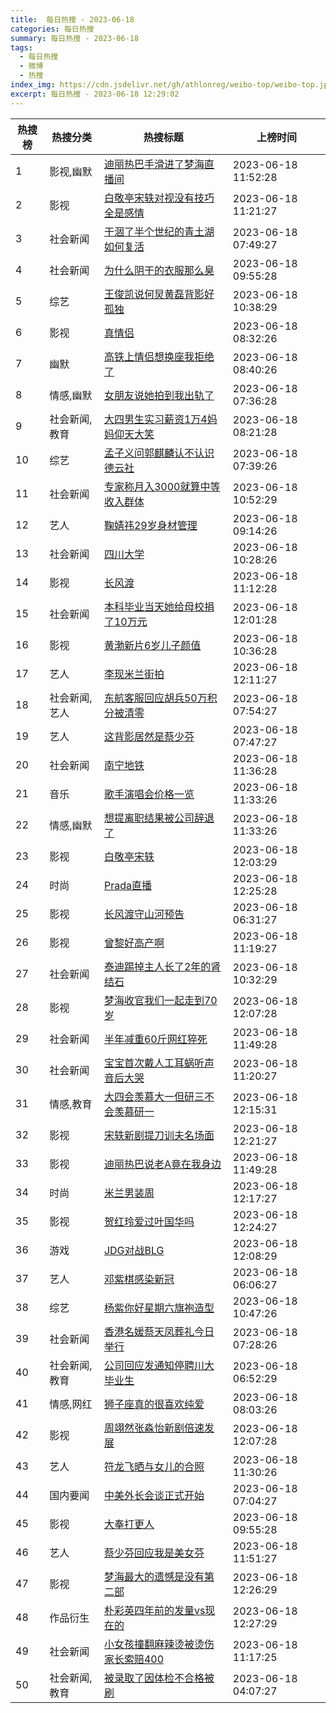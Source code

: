 ```yaml
---
title:  每日热搜 - 2023-06-18
categories: 每日热搜
summary: 每日热搜 - 2023-06-18
tags:
  - 每日热搜
  - 微博
  - 热搜
index_img: https://cdn.jsdelivr.net/gh/athlonreg/weibo-top/weibo-top.jpeg
excerpt: 每日热搜 - 2023-06-18 12:29:02
---
```


| 热搜榜 | 热搜分类 | 热搜标题 | 上榜时间 |
| --- | --- | --- | --- |
| 1 | 影视,幽默 | [迪丽热巴手滑进了梦海直播间](https://s.weibo.com/weibo%3Fq%3D%2523%E8%BF%AA%E4%B8%BD%E7%83%AD%E5%B7%B4%E6%89%8B%E6%BB%91%E8%BF%9B%E4%BA%86%E6%A2%A6%E6%B5%B7%E7%9B%B4%E6%92%AD%E9%97%B4%2523) | 2023-06-18 11:52:28 | 
| 2 | 影视 | [白敬亭宋轶对视没有技巧全是感情](https://s.weibo.com/weibo%3Fq%3D%2523%E7%99%BD%E6%95%AC%E4%BA%AD%E5%AE%8B%E8%BD%B6%E5%AF%B9%E8%A7%86%E6%B2%A1%E6%9C%89%E6%8A%80%E5%B7%A7%E5%85%A8%E6%98%AF%E6%84%9F%E6%83%85%2523) | 2023-06-18 11:21:27 | 
| 3 | 社会新闻 | [干涸了半个世纪的青土湖如何复活](https://s.weibo.com/weibo%3Fq%3D%2523%E5%B9%B2%E6%B6%B8%E4%BA%86%E5%8D%8A%E4%B8%AA%E4%B8%96%E7%BA%AA%E7%9A%84%E9%9D%92%E5%9C%9F%E6%B9%96%E5%A6%82%E4%BD%95%E5%A4%8D%E6%B4%BB%2523) | 2023-06-18 07:49:27 | 
| 4 | 社会新闻 | [为什么阴干的衣服那么臭](https://s.weibo.com/weibo%3Fq%3D%2523%E4%B8%BA%E4%BB%80%E4%B9%88%E9%98%B4%E5%B9%B2%E7%9A%84%E8%A1%A3%E6%9C%8D%E9%82%A3%E4%B9%88%E8%87%AD%2523) | 2023-06-18 09:55:28 | 
| 5 | 综艺 | [王俊凯说何炅黄磊背影好孤独](https://s.weibo.com/weibo%3Fq%3D%2523%E7%8E%8B%E4%BF%8A%E5%87%AF%E8%AF%B4%E4%BD%95%E7%82%85%E9%BB%84%E7%A3%8A%E8%83%8C%E5%BD%B1%E5%A5%BD%E5%AD%A4%E7%8B%AC%2523) | 2023-06-18 10:38:29 | 
| 6 | 影视 | [真情侣](https://s.weibo.com/weibo%3Fq%3D%2523%E7%9C%9F%E6%83%85%E4%BE%A3%2523) | 2023-06-18 08:32:26 | 
| 7 | 幽默 | [高铁上情侣想换座我拒绝了](https://s.weibo.com/weibo%3Fq%3D%2523%E9%AB%98%E9%93%81%E4%B8%8A%E6%83%85%E4%BE%A3%E6%83%B3%E6%8D%A2%E5%BA%A7%E6%88%91%E6%8B%92%E7%BB%9D%E4%BA%86%2523) | 2023-06-18 08:40:26 | 
| 8 | 情感,幽默 | [女朋友说她拍到我出轨了](https://s.weibo.com/weibo%3Fq%3D%2523%E5%A5%B3%E6%9C%8B%E5%8F%8B%E8%AF%B4%E5%A5%B9%E6%8B%8D%E5%88%B0%E6%88%91%E5%87%BA%E8%BD%A8%E4%BA%86%2523) | 2023-06-18 07:36:28 | 
| 9 | 社会新闻,教育 | [大四男生实习薪资1万4妈妈仰天大笑](https://s.weibo.com/weibo%3Fq%3D%2523%E5%A4%A7%E5%9B%9B%E7%94%B7%E7%94%9F%E5%AE%9E%E4%B9%A0%E8%96%AA%E8%B5%841%E4%B8%874%E5%A6%88%E5%A6%88%E4%BB%B0%E5%A4%A9%E5%A4%A7%E7%AC%91%2523) | 2023-06-18 08:21:28 | 
| 10 | 综艺 | [孟子义问郭麒麟认不认识德云社](https://s.weibo.com/weibo%3Fq%3D%2523%E5%AD%9F%E5%AD%90%E4%B9%89%E9%97%AE%E9%83%AD%E9%BA%92%E9%BA%9F%E8%AE%A4%E4%B8%8D%E8%AE%A4%E8%AF%86%E5%BE%B7%E4%BA%91%E7%A4%BE%2523) | 2023-06-18 07:39:26 | 
| 11 | 社会新闻 | [专家称月入3000就算中等收入群体](https://s.weibo.com/weibo%3Fq%3D%2523%E4%B8%93%E5%AE%B6%E7%A7%B0%E6%9C%88%E5%85%A53000%E5%B0%B1%E7%AE%97%E4%B8%AD%E7%AD%89%E6%94%B6%E5%85%A5%E7%BE%A4%E4%BD%93%2523) | 2023-06-18 10:52:29 | 
| 12 | 艺人 | [鞠婧祎29岁身材管理](https://s.weibo.com/weibo%3Fq%3D%2523%E9%9E%A0%E5%A9%A7%E7%A5%8E29%E5%B2%81%E8%BA%AB%E6%9D%90%E7%AE%A1%E7%90%86%2523) | 2023-06-18 09:14:26 | 
| 13 | 社会新闻 | [四川大学](https://s.weibo.com/weibo%3Fq%3D%2523%E5%9B%9B%E5%B7%9D%E5%A4%A7%E5%AD%A6%2523) | 2023-06-18 10:28:26 | 
| 14 | 影视 | [长风渡](https://s.weibo.com/weibo%3Fq%3D%2523%E9%95%BF%E9%A3%8E%E6%B8%A1%2523) | 2023-06-18 11:12:28 | 
| 15 | 社会新闻 | [本科毕业当天她给母校捐了10万元](https://s.weibo.com/weibo%3Fq%3D%2523%E6%9C%AC%E7%A7%91%E6%AF%95%E4%B8%9A%E5%BD%93%E5%A4%A9%E5%A5%B9%E7%BB%99%E6%AF%8D%E6%A0%A1%E6%8D%90%E4%BA%8610%E4%B8%87%E5%85%83%2523) | 2023-06-18 12:01:28 | 
| 16 | 影视 | [黄渤新片6岁儿子颜值](https://s.weibo.com/weibo%3Fq%3D%2523%E9%BB%84%E6%B8%A4%E6%96%B0%E7%89%876%E5%B2%81%E5%84%BF%E5%AD%90%E9%A2%9C%E5%80%BC%2523) | 2023-06-18 10:36:28 | 
| 17 | 艺人 | [李现米兰街拍](https://s.weibo.com/weibo%3Fq%3D%2523%E6%9D%8E%E7%8E%B0%E7%B1%B3%E5%85%B0%E8%A1%97%E6%8B%8D%2523) | 2023-06-18 12:11:27 | 
| 18 | 社会新闻,艺人 | [东航客服回应胡兵50万积分被清零](https://s.weibo.com/weibo%3Fq%3D%2523%E4%B8%9C%E8%88%AA%E5%AE%A2%E6%9C%8D%E5%9B%9E%E5%BA%94%E8%83%A1%E5%85%B550%E4%B8%87%E7%A7%AF%E5%88%86%E8%A2%AB%E6%B8%85%E9%9B%B6%2523) | 2023-06-18 07:54:27 | 
| 19 | 艺人 | [这背影居然是蔡少芬](https://s.weibo.com/weibo%3Fq%3D%2523%E8%BF%99%E8%83%8C%E5%BD%B1%E5%B1%85%E7%84%B6%E6%98%AF%E8%94%A1%E5%B0%91%E8%8A%AC%2523) | 2023-06-18 07:47:27 | 
| 20 | 社会新闻 | [南宁地铁](https://s.weibo.com/weibo%3Fq%3D%2523%E5%8D%97%E5%AE%81%E5%9C%B0%E9%93%81%2523) | 2023-06-18 11:36:28 | 
| 21 | 音乐 | [歌手演唱会价格一览](https://s.weibo.com/weibo%3Fq%3D%2523%E6%AD%8C%E6%89%8B%E6%BC%94%E5%94%B1%E4%BC%9A%E4%BB%B7%E6%A0%BC%E4%B8%80%E8%A7%88%2523) | 2023-06-18 11:33:26 | 
| 22 | 情感,幽默 | [想提离职结果被公司辞退了](https://s.weibo.com/weibo%3Fq%3D%2523%E6%83%B3%E6%8F%90%E7%A6%BB%E8%81%8C%E7%BB%93%E6%9E%9C%E8%A2%AB%E5%85%AC%E5%8F%B8%E8%BE%9E%E9%80%80%E4%BA%86%2523) | 2023-06-18 11:33:26 | 
| 23 | 影视 | [白敬亭宋轶](https://s.weibo.com/weibo%3Fq%3D%2523%E7%99%BD%E6%95%AC%E4%BA%AD%E5%AE%8B%E8%BD%B6%2523) | 2023-06-18 12:03:29 | 
| 24 | 时尚 | [Prada直播](https://s.weibo.com/weibo%3Fq%3D%2523Prada%E7%9B%B4%E6%92%AD%2523) | 2023-06-18 12:25:28 | 
| 25 | 影视 | [长风渡守山河预告](https://s.weibo.com/weibo%3Fq%3D%2523%E9%95%BF%E9%A3%8E%E6%B8%A1%E5%AE%88%E5%B1%B1%E6%B2%B3%E9%A2%84%E5%91%8A%2523) | 2023-06-18 06:31:27 | 
| 26 | 影视 | [曾黎好高产啊](https://s.weibo.com/weibo%3Fq%3D%2523%E6%9B%BE%E9%BB%8E%E5%A5%BD%E9%AB%98%E4%BA%A7%E5%95%8A%2523) | 2023-06-18 11:19:27 | 
| 27 | 社会新闻 | [泰迪踢掉主人长了2年的肾结石](https://s.weibo.com/weibo%3Fq%3D%2523%E6%B3%B0%E8%BF%AA%E8%B8%A2%E6%8E%89%E4%B8%BB%E4%BA%BA%E9%95%BF%E4%BA%862%E5%B9%B4%E7%9A%84%E8%82%BE%E7%BB%93%E7%9F%B3%2523) | 2023-06-18 10:32:29 | 
| 28 | 影视 | [梦海收官我们一起走到70岁](https://s.weibo.com/weibo%3Fq%3D%2523%E6%A2%A6%E6%B5%B7%E6%94%B6%E5%AE%98%E6%88%91%E4%BB%AC%E4%B8%80%E8%B5%B7%E8%B5%B0%E5%88%B070%E5%B2%81%2523) | 2023-06-18 12:07:28 | 
| 29 | 社会新闻 | [半年减重60斤网红猝死](https://s.weibo.com/weibo%3Fq%3D%2523%E5%8D%8A%E5%B9%B4%E5%87%8F%E9%87%8D60%E6%96%A4%E7%BD%91%E7%BA%A2%E7%8C%9D%E6%AD%BB%2523) | 2023-06-18 11:49:28 | 
| 30 | 社会新闻 | [宝宝首次戴人工耳蜗听声音后大哭](https://s.weibo.com/weibo%3Fq%3D%2523%E5%AE%9D%E5%AE%9D%E9%A6%96%E6%AC%A1%E6%88%B4%E4%BA%BA%E5%B7%A5%E8%80%B3%E8%9C%97%E5%90%AC%E5%A3%B0%E9%9F%B3%E5%90%8E%E5%A4%A7%E5%93%AD%2523) | 2023-06-18 11:20:27 | 
| 31 | 情感,教育 | [大四会羡慕大一但研三不会羡慕研一](https://s.weibo.com/weibo%3Fq%3D%2523%E5%A4%A7%E5%9B%9B%E4%BC%9A%E7%BE%A1%E6%85%95%E5%A4%A7%E4%B8%80%E4%BD%86%E7%A0%94%E4%B8%89%E4%B8%8D%E4%BC%9A%E7%BE%A1%E6%85%95%E7%A0%94%E4%B8%80%2523) | 2023-06-18 12:15:31 | 
| 32 | 影视 | [宋轶新剧提刀训夫名场面](https://s.weibo.com/weibo%3Fq%3D%2523%E5%AE%8B%E8%BD%B6%E6%96%B0%E5%89%A7%E6%8F%90%E5%88%80%E8%AE%AD%E5%A4%AB%E5%90%8D%E5%9C%BA%E9%9D%A2%2523) | 2023-06-18 12:21:27 | 
| 33 | 影视 | [迪丽热巴说老A竟在我身边](https://s.weibo.com/weibo%3Fq%3D%2523%E8%BF%AA%E4%B8%BD%E7%83%AD%E5%B7%B4%E8%AF%B4%E8%80%81A%E7%AB%9F%E5%9C%A8%E6%88%91%E8%BA%AB%E8%BE%B9%2523) | 2023-06-18 11:49:28 | 
| 34 | 时尚 | [米兰男装周](https://s.weibo.com/weibo%3Fq%3D%2523%E7%B1%B3%E5%85%B0%E7%94%B7%E8%A3%85%E5%91%A8%2523) | 2023-06-18 12:17:27 | 
| 35 | 影视 | [贺红玲爱过叶国华吗](https://s.weibo.com/weibo%3Fq%3D%2523%E8%B4%BA%E7%BA%A2%E7%8E%B2%E7%88%B1%E8%BF%87%E5%8F%B6%E5%9B%BD%E5%8D%8E%E5%90%97%2523) | 2023-06-18 12:24:27 | 
| 36 | 游戏 | [JDG对战BLG](https://s.weibo.com/weibo%3Fq%3D%2523JDG%E5%AF%B9%E6%88%98BLG%2523) | 2023-06-18 12:08:29 | 
| 37 | 艺人 | [邓紫棋感染新冠](https://s.weibo.com/weibo%3Fq%3D%2523%E9%82%93%E7%B4%AB%E6%A3%8B%E6%84%9F%E6%9F%93%E6%96%B0%E5%86%A0%2523) | 2023-06-18 06:06:27 | 
| 38 | 综艺 | [杨紫你好星期六旗袍造型](https://s.weibo.com/weibo%3Fq%3D%2523%E6%9D%A8%E7%B4%AB%E4%BD%A0%E5%A5%BD%E6%98%9F%E6%9C%9F%E5%85%AD%E6%97%97%E8%A2%8D%E9%80%A0%E5%9E%8B%2523) | 2023-06-18 10:47:26 | 
| 39 | 社会新闻 | [香港名媛蔡天凤葬礼今日举行](https://s.weibo.com/weibo%3Fq%3D%2523%E9%A6%99%E6%B8%AF%E5%90%8D%E5%AA%9B%E8%94%A1%E5%A4%A9%E5%87%A4%E8%91%AC%E7%A4%BC%E4%BB%8A%E6%97%A5%E4%B8%BE%E8%A1%8C%2523) | 2023-06-18 07:28:26 | 
| 40 | 社会新闻,教育 | [公司回应发通知停聘川大毕业生](https://s.weibo.com/weibo%3Fq%3D%2523%E5%85%AC%E5%8F%B8%E5%9B%9E%E5%BA%94%E5%8F%91%E9%80%9A%E7%9F%A5%E5%81%9C%E8%81%98%E5%B7%9D%E5%A4%A7%E6%AF%95%E4%B8%9A%E7%94%9F%2523) | 2023-06-18 06:52:29 | 
| 41 | 情感,网红 | [狮子座真的很喜欢纯爱](https://s.weibo.com/weibo%3Fq%3D%2523%E7%8B%AE%E5%AD%90%E5%BA%A7%E7%9C%9F%E7%9A%84%E5%BE%88%E5%96%9C%E6%AC%A2%E7%BA%AF%E7%88%B1%2523) | 2023-06-18 08:03:26 | 
| 42 | 影视 | [周翊然张淼怡新剧倍速发展](https://s.weibo.com/weibo%3Fq%3D%2523%E5%91%A8%E7%BF%8A%E7%84%B6%E5%BC%A0%E6%B7%BC%E6%80%A1%E6%96%B0%E5%89%A7%E5%80%8D%E9%80%9F%E5%8F%91%E5%B1%95%2523) | 2023-06-18 12:07:28 | 
| 43 | 艺人 | [符龙飞晒与女儿的合照](https://s.weibo.com/weibo%3Fq%3D%2523%E7%AC%A6%E9%BE%99%E9%A3%9E%E6%99%92%E4%B8%8E%E5%A5%B3%E5%84%BF%E7%9A%84%E5%90%88%E7%85%A7%2523) | 2023-06-18 11:30:26 | 
| 44 | 国内要闻 | [中美外长会谈正式开始](https://s.weibo.com/weibo%3Fq%3D%2523%E4%B8%AD%E7%BE%8E%E5%A4%96%E9%95%BF%E4%BC%9A%E8%B0%88%E6%AD%A3%E5%BC%8F%E5%BC%80%E5%A7%8B%2523) | 2023-06-18 07:04:27 | 
| 45 | 影视 | [大奉打更人](https://s.weibo.com/weibo%3Fq%3D%2523%E5%A4%A7%E5%A5%89%E6%89%93%E6%9B%B4%E4%BA%BA%2523) | 2023-06-18 09:55:28 | 
| 46 | 艺人 | [蔡少芬回应我是美女芬](https://s.weibo.com/weibo%3Fq%3D%2523%E8%94%A1%E5%B0%91%E8%8A%AC%E5%9B%9E%E5%BA%94%E6%88%91%E6%98%AF%E7%BE%8E%E5%A5%B3%E8%8A%AC%2523) | 2023-06-18 11:51:27 | 
| 47 | 影视 | [梦海最大的遗憾是没有第二部](https://s.weibo.com/weibo%3Fq%3D%2523%E6%A2%A6%E6%B5%B7%E6%9C%80%E5%A4%A7%E7%9A%84%E9%81%97%E6%86%BE%E6%98%AF%E6%B2%A1%E6%9C%89%E7%AC%AC%E4%BA%8C%E9%83%A8%2523) | 2023-06-18 12:26:29 | 
| 48 | 作品衍生 | [朴彩英四年前的发量vs现在的](https://s.weibo.com/weibo%3Fq%3D%2523%E6%9C%B4%E5%BD%A9%E8%8B%B1%E5%9B%9B%E5%B9%B4%E5%89%8D%E7%9A%84%E5%8F%91%E9%87%8Fvs%E7%8E%B0%E5%9C%A8%E7%9A%84%2523) | 2023-06-18 12:27:29 | 
| 49 | 社会新闻 | [小女孩撞翻麻辣烫被烫伤家长索赔400](https://s.weibo.com/weibo%3Fq%3D%2523%E5%B0%8F%E5%A5%B3%E5%AD%A9%E6%92%9E%E7%BF%BB%E9%BA%BB%E8%BE%A3%E7%83%AB%E8%A2%AB%E7%83%AB%E4%BC%A4%E5%AE%B6%E9%95%BF%E7%B4%A2%E8%B5%94400%2523) | 2023-06-18 11:17:25 | 
| 50 | 社会新闻,教育 | [被录取了因体检不合格被刷](https://s.weibo.com/weibo%3Fq%3D%2523%E8%A2%AB%E5%BD%95%E5%8F%96%E4%BA%86%E5%9B%A0%E4%BD%93%E6%A3%80%E4%B8%8D%E5%90%88%E6%A0%BC%E8%A2%AB%E5%88%B7%2523) | 2023-06-18 04:07:27 | 
